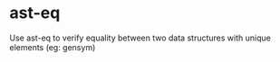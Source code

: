 # ast-eq

Use ast-eq to verify equality between two data structures with unique elements (eg: gensym)
